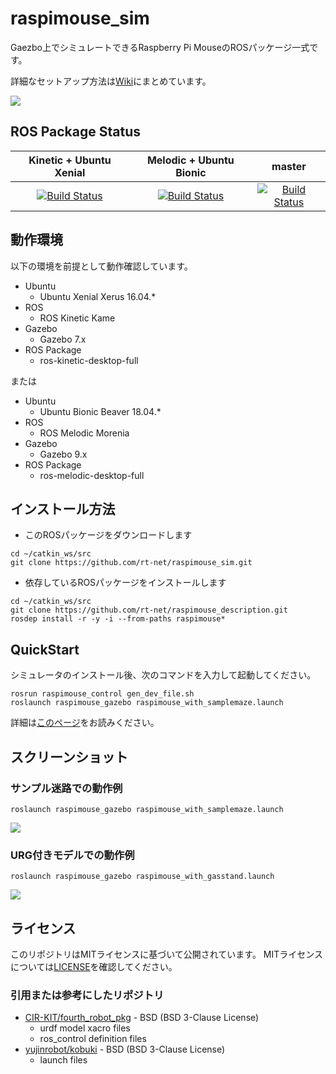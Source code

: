 # raspimouse_sim 

Gaezbo上でシミュレートできるRaspberry Pi MouseのROSパッケージ一式です。

詳細なセットアップ方法は[Wiki](https://github.com/rt-net/raspimouse_sim/wiki)にまとめています。

![](./docs/images/raspimouse_samplemaze.png)

## ROS Package Status

|Kinetic + Ubuntu Xenial|Melodic + Ubuntu Bionic|master|
|:---:|:---:|:---:|
|[![Build Status](https://travis-ci.org/rt-net/raspimouse_sim.svg?branch=kinetic-devel)](https://travis-ci.org/rt-net/raspimouse_sim)|[![Build Status](https://travis-ci.org/rt-net/raspimouse_sim.svg?branch=melodic-devel)](https://travis-ci.org/rt-net/raspimouse_sim)|[![Build Status](https://travis-ci.org/rt-net/raspimouse_sim.svg?branch=master)](https://travis-ci.org/rt-net/raspimouse_sim)|


## 動作環境

以下の環境を前提として動作確認しています。


* Ubuntu
  * Ubuntu Xenial Xerus 16.04.*
* ROS
  * ROS Kinetic Kame
* Gazebo
  * Gazebo 7.x
* ROS Package
  * ros-kinetic-desktop-full

または

* Ubuntu
  * Ubuntu Bionic Beaver 18.04.*
* ROS
  * ROS Melodic Morenia
* Gazebo
  * Gazebo 9.x
* ROS Package
  * ros-melodic-desktop-full

## インストール方法

* このROSパッケージをダウンロードします

```
cd ~/catkin_ws/src
git clone https://github.com/rt-net/raspimouse_sim.git
```

* 依存しているROSパッケージをインストールします

```
cd ~/catkin_ws/src
git clone https://github.com/rt-net/raspimouse_description.git
rosdep install -r -y -i --from-paths raspimouse*
```

## QuickStart

シミュレータのインストール後、次のコマンドを入力して起動してください。

```
rosrun raspimouse_control gen_dev_file.sh
roslaunch raspimouse_gazebo raspimouse_with_samplemaze.launch
```

詳細は[このページ](https://github.com/rt-net/raspimouse_sim/wiki/quickstart)をお読みください。

## スクリーンショット

### サンプル迷路での動作例

```
roslaunch raspimouse_gazebo raspimouse_with_samplemaze.launch
```

![](./docs/images/raspimouse_samplemaze.png)

### URG付きモデルでの動作例

```
roslaunch raspimouse_gazebo raspimouse_with_gasstand.launch
```

![](./docs/images/raspimouse_urg.png)

## ライセンス

このリポジトリはMITライセンスに基づいて公開されています。
MITライセンスについては[LICENSE]( ./LICENSE )を確認してください。

### 引用または参考にしたリポジトリ

* [CIR-KIT/fourth_robot_pkg]( https://github.com/CIR-KIT/fourth_robot_pkg ) - BSD (BSD 3-Clause License)
  * urdf model xacro files
  * ros_control definition files
* [yujinrobot/kobuki]( https://github.com/yujinrobot/kobuki ) - BSD (BSD 3-Clause License)
  * launch files
